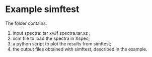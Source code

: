 # Example simftest

The folder contains:
1) input spectra: tar xvJf spectra.tar.xz ;
2) xcm file to load the spectra in Xspec;
3) a python script to plot the results from simftest;
4) the output files obtained with simftest, described in the example.
